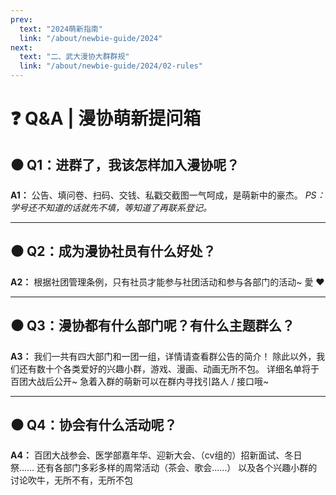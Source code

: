 ```yaml
---
prev:
  text: "2024萌新指南"
  link: "/about/newbie-guide/2024"
next:
  text: "二、武大漫协大群群规"
  link: "/about/newbie-guide/2024/02-rules"
---
```


# ❓ Q&A | 漫协萌新提问箱

## ⚫ Q1：进群了，我该怎样加入漫协呢？
**A1：** 公告、填问卷、扫码、交钱、私戳交截图一气呵成，是萌新中的豪杰。
_PS：学号还不知道的话就先不填，等知道了再联系登记。_

---

## ⚫ Q2：成为漫协社员有什么好处？
**A2：** 根据社团管理条例，只有社员才能参与社团活动和参与各部门的活动~
愛 ♥

---

## ⚫ Q3：漫协都有什么部门呢？有什么主题群么？
**A3：** 我们一共有四大部门和一团一组，详情请查看群公告的简介！
除此以外，我们还有数十个各类爱好的兴趣小群，游戏、漫画、动画无所不包。
详细名单将于百团大战后公开~
急着入群的萌新可以在群内寻找引路人 / 接口哦~

---

## ⚫ Q4：协会有什么活动呢？
**A4：** 百团大战参会、医学部嘉年华、迎新大会、（cv组的）招新面试、冬日祭……
还有各部门多彩多样的周常活动（茶会、歌会……）
以及各个兴趣小群的讨论吹牛，无所不有，无所不包
